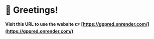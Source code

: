 # 👋 Greetings!

**Visit this URL to use the website 👉 [https://gppred.onrender.com/](https://gppred.onrender.com/)**
